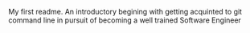 My first readme.
An introductory begining with getting acquinted to git command line in pursuit of becoming a well trained Software Engineer 
